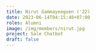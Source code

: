 ```yaml
---
title: Nirut Gammayeegoen ('22)
date: 2023-06-14T04:15:48+07:00
roles: Alumni
image: /img/members/nirut.jpg
project: Sale Chatbot
draft: false
---
```


